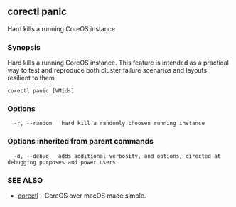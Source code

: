 ## corectl panic

Hard kills a running CoreOS instance

### Synopsis


Hard kills a running CoreOS instance.
This feature is intended as a practical way to test and reproduce both cluster failure scenarios and layouts resilient to them

```
corectl panic [VMids]
```

### Options

```
  -r, --random   hard kill a randomly choosen running instance
```

### Options inherited from parent commands

```
  -d, --debug   adds additional verbosity, and options, directed at debugging purposes and power users
```

### SEE ALSO
* [corectl](corectl.md)	 - CoreOS over macOS made simple.


